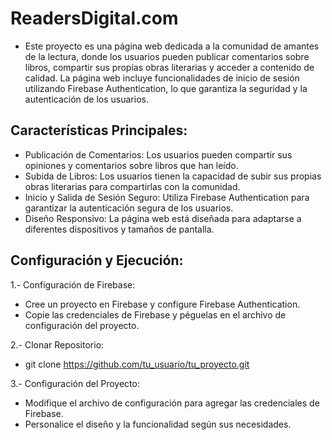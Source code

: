 # ReadersDigital.com 
- Este proyecto es una página web dedicada a la comunidad de amantes de la lectura, donde los usuarios pueden publicar comentarios sobre libros, compartir sus propias obras literarias y acceder a contenido de calidad. 
La página web incluye funcionalidades de inicio de sesión utilizando Firebase Authentication, lo que garantiza la seguridad y la autenticación de los usuarios.

## Características Principales:
- Publicación de Comentarios: Los usuarios pueden compartir sus opiniones y comentarios sobre libros que han leído.
- Subida de Libros: Los usuarios tienen la capacidad de subir sus propias obras literarias para compartirlas con la comunidad.
- Inicio y Salida de Sesión Seguro: Utiliza Firebase Authentication para garantizar la autenticación segura de los usuarios.
- Diseño Responsivo: La página web está diseñada para adaptarse a diferentes dispositivos y tamaños de pantalla.

## Configuración y Ejecución:
1.- Configuración de Firebase:
- Cree un proyecto en Firebase y configure Firebase Authentication.
- Copie las credenciales de Firebase y péguelas en el archivo de configuración del proyecto.

2.- Clonar Repositorio:
- git clone https://github.com/tu_usuario/tu_proyecto.git
  
3.- Configuración del Proyecto:
- Modifique el archivo de configuración para agregar las credenciales de Firebase.
- Personalice el diseño y la funcionalidad según sus necesidades.

